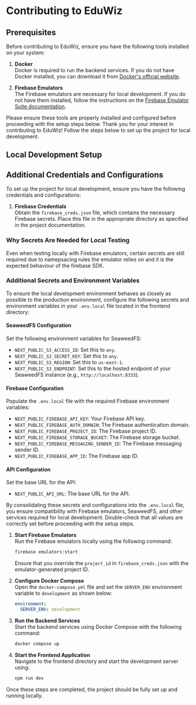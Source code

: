 # Contributing to EduWiz

## Prerequisites

Before contributing to EduWiz, ensure you have the following tools installed on your system:

1. **Docker**  
   Docker is required to run the backend services. If you do not have Docker installed, you can download it from [Docker's official website](https://www.docker.com/products/docker-desktop).

2. **Firebase Emulators**  
   The Firebase emulators are necessary for local development. If you do not have them installed, follow the instructions on the [Firebase Emulator Suite documentation](https://firebase.google.com/docs/emulator-suite).

Please ensure these tools are properly installed and configured before proceeding with the setup steps below.
Thank you for your interest in contributing to EduWiz! Follow the steps below to set up the project for local development.

## Local Development Setup

## Additional Credentials and Configurations

To set up the project for local development, ensure you have the following credentials and configurations:

1. **Firebase Credentials**  
   Obtain the `firebase_creds.json` file, which contains the necessary Firebase secrets. Place this file in the appropriate directory as specified in the project documentation.

### Why Secrets Are Needed for Local Testing

Even when testing locally with Firebase emulators, certain secrets are still required due to namepsacing rules the emulator relies on and it is the expected behaviour of the firebase SDK.

### Additional Secrets and Environment Variables

To ensure the local development environment behaves as closely as possible to the production environment, configure the following secrets and environment variables in your `.env.local` file located in the frontend directory:

#### SeaweedFS Configuration

Set the following environment variables for SeaweedFS:

- `NEXT_PUBLIC_S3_ACCESS_ID`: Set this to `any`.
- `NEXT_PUBLIC_S3_SECRET_KEY`: Set this to `any`.
- `NEXT_PUBLIC_S3_REGION`: Set this to `us-east-1`.
- `NEXT_PUBLIC_S3_ENDPOINT`: Set this to the hosted endpoint of your SeaweedFS instance (e.g., `http://localhost:8333`).

#### Firebase Configuration

Populate the `.env.local` file with the required Firebase environment variables:

- `NEXT_PUBLIC_FIREBASE_API_KEY`: Your Firebase API key.
- `NEXT_PUBLIC_FIREBASE_AUTH_DOMAIN`: The Firebase authentication domain.
- `NEXT_PUBLIC_FIREBASE_PROJECT_ID`: The Firebase project ID.
- `NEXT_PUBLIC_FIREBASE_STORAGE_BUCKET`: The Firebase storage bucket.
- `NEXT_PUBLIC_FIREBASE_MESSAGING_SENDER_ID`: The Firebase messaging sender ID.
- `NEXT_PUBLIC_FIREBASE_APP_ID`: The Firebase app ID.

#### API Configuration

Set the base URL for the API:

- `NEXT_PUBLIC_API_URL`: The base URL for the API.

By consolidating these secrets and configurations into the `.env.local` file, you ensure compatibility with Firebase emulators, SeaweedFS, and other services required for local development. Double-check that all values are correctly set before proceeding with the setup steps.

1. **Start Firebase Emulators**  
   Run the Firebase emulators locally using the following command:

   ```bash
   firebase emulators:start
   ```

   Ensure that you override the `project_id` in `firebase_creds.json` with the emulator-generated project ID.

2. **Configure Docker Compose**  
   Open the `docker-compose.yml` file and set the `SERVER_ENV` environment variable to `development` as shown below:

   ```yaml
   environment:
     SERVER_ENV: development
   ```

3. **Run the Backend Services**  
   Start the backend services using Docker Compose with the following command:

   ```bash
   docker compose up
   ```

4. **Start the Frontend Application**  
   Navigate to the frontend directory and start the development server using:
   ```bash
   npm run dev
   ```

Once these steps are completed, the project should be fully set up and running locally.
